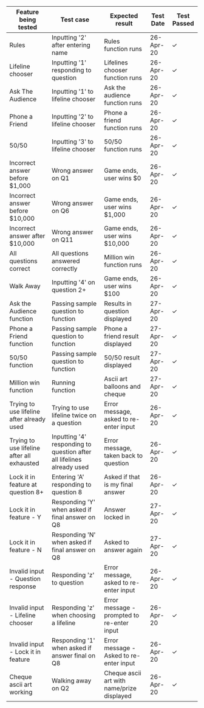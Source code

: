 Feature being tested                         |Test case                           |Expected result                |Test Date|Test Passed|
---------------------------------------------|------------------------------------|-------------------------------|---------|------------
Rules                                        |Inputting '2' after entering name   |Rules function runs            |26-Apr-20|✓
Lifeline chooser                             |Inputting '1' responding to question|Lifelines chooser function runs|26-Apr-20|✓
Ask The Audience                             |Inputting '1' to lifeline chooser   |Ask the audience function runs |26-Apr-20|✓
Phone a Friend                               |Inputting '2' to lifeline chooser   |Phone a friend function runs   |26-Apr-20|✓
50/50                                        |Inputting '3' to lifeline chooser   |50/50 function runs            |26-Apr-20|✓
Incorrect answer before $1,000               |Wrong answer on Q1                  |Game ends, user wins $0        |26-Apr-20|✓
Incorrect answer before $10,000              |Wrong answer on Q6                  |Game ends, user wins $1,000    |26-Apr-20|✓
Incorrect answer after $10,000               |Wrong answer on Q11                 |Game ends, user wins $10,000   |26-Apr-20|✓
All questions correct                        |All questions answered correctly    |Million win function runs      |26-Apr-20|✓
Walk Away                                    |Inputting '4' on question 2+        |Game ends, user wins $100      |26-Apr-20|✓
Ask the Audience function                    |Passing sample question to function |Results in question displayed  |27-Apr-20|✓
Phone a Friend function                      |Passing sample question to function |Phone a friend result displayed|27-Apr-20|✓
50/50 function                               |Passing sample question to function |50/50 result displayed         |27-Apr-20|✓
Million win function                         |Running function                    |Ascii art balloons and cheque  |27-Apr-20|✓
Trying to use lifeline after already used    |Trying to use lifeline twice on a question|Error message, asked to re-enter input|26-Apr-20|✓
Trying to use lifeline after all exhausted   |Inputting '4' responding to question after all lifelines already used|Error message, taken back to question|26-Apr-20|✓
Lock it in feature at question 8+            |Entering 'A' responding to question 8|Asked if that is my final answer|26-Apr-20|✓
Lock it in feature - Y                       |Responding 'Y' when asked if final answer on Q8|Answer locked in    |27-Apr-20|✓
Lock it in feature - N                       |Responding 'N' when asked if final answer on Q8|Asked to answer again|27-Apr-20|✓
Invalid input - Question response            |Responding 'z' to question|Error message, asked to re-enter input|26-Apr-20|✓
Invalid input - Lifeline chooser             |Responding 'z' when choosing a lifeline|Error message - prompted to re-enter input|26-Apr-20|✓
Invalid input - Lock it in feature           |Responding '1' when asked if answer final on Q8|Error message - Asked to re-enter input|26-Apr-20|✓
Cheque ascii art working                     |Walking away on Q2|Cheque ascii art with name/prize displayed|26-Apr-20|✓